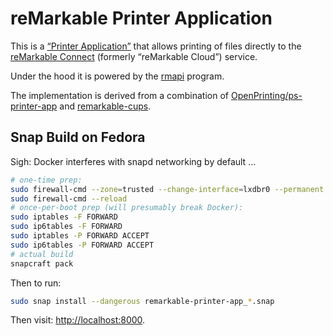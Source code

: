 # reMarkable Printer Application

This is a [“Printer Application”][paapl] that allows printing of files directly
to the [reMarkable Connect][rmc] (formerly “reMarkable Cloud”) service.

[paapl]: https://www.msweet.org/pappl
[rmc]: https://remarkable.com/shop/connect

Under the hood it is powered by the [rmapi] program.

[rmapi]: https://github.com/ddvk/rmapi

The implementation is derived from a combination of [OpenPrinting/ps-printer-app]
and [remarkable-cups].

[OpenPrinting/ps-printer-app]: https://github.com/OpenPrinting/ps-printer-app
[remarkable-cups]: https://github.com/ofosos/scratch/tree/master/remarkable-cups


## Snap Build on Fedora

Sigh: Docker interferes with snapd networking by default ...

```sh
# one-time prep:
sudo firewall-cmd --zone=trusted --change-interface=lxdbr0 --permanent
sudo firewall-cmd --reload
# once-per-boot prep (will presumably break Docker):
sudo iptables -F FORWARD
sudo ip6tables -F FORWARD
sudo iptables -P FORWARD ACCEPT
sudo ip6tables -P FORWARD ACCEPT
# actual build
snapcraft pack
```

Then to run:

```sh
sudo snap install --dangerous remarkable-printer-app_*.snap
```

Then visit: <http://localhost:8000>.
